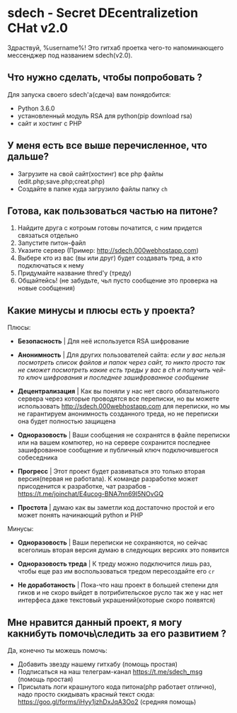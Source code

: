 # sdech - Secret DEcentralizetion CHat v2.0
Здраствуй, %username%!
Это гитхаб проетка чего-то напоминающего мессенджер под названием sdech(v2.0).
## Что нужно сделать, чтобы попробовать ?

Для запуска своего sdech'a(сдеча) вам понядобится:
* Python 3.6.0
* установленный модуль RSA для python(pip download rsa)
* сайт и хостинг с PHP

## У меня есть все выше перечисленное, что дальше?
* Загрузите на свой сайт(хостинг) все php файлы (edit.php;save.php;creat.php)
* Создайте в папке куда загрузило файлы папку `ch`

## Готова, как пользоваться частью на питоне?
1. Найдите друга с котроым готовы початится, с ним придется связаться отдельно 
2. Запустите питон-файл
3. Указите сервер (Пример: http://sdech.000webhostapp.com)
4. Выбере кто из вас (вы или друг) будет создавать тред, а кто подключаться к нему
5. Придумайте название thred'у (треду)
6. Общайтейсь! (не забудьте, чьл пусто сообщение это проверка на новые сообщения)

## Какие минусы и плюсы есть у проекта?
Плюсы:
* **Безопасность** | Для неё используется RSA шифрование

* **Анонимность** | Для других пользователей сайта: _если у вас нельзя посмотреть список файлов и папок через сайт, то никто просто так не сможет посмотреть какие есть треды у вас в ch и получить чей-то ключ шифрования и последнее зашифрованное сообщение_

* **Децентрализация** | Как вы поняли у нас нет свого обязательного сервера через которые проводятся все переписки, но вы можете использовать http://sdech.000webhostapp.com для переписки, но мы не гарантируем анонимность созданного треда, но не переписки она будет полностью защищена

* **Одноразовость** | Ваши сообщения не сохранятся в файле переписки или на вашем компютер, но на сервере сохранится последнее зашифрованное сообщение и публичный ключ подключившегося собеседника 

* **Прогресс** | Этот проект будет развиваться это только вторая версия(первая не работала). К команде разработке может присоденится к разработке, чат разрабов - https://t.me/joinchat/E4ucog-BNA7nn69I5NOvGQ

* **Простота** | думаю как вы заметли код достаточно простой и его может понять начинающий python и PHP

Минусы:
* **Одноразовость** | Ваши переписки не сохраняются, но сейчас всеголишь вторая версия думаю в следующих версиях это появится

* **Одноразовость треда** | К треду можно подключится лишь раз, чтобы еще раз им воспользоваться тредом пересоздайте его `cr`

* **Не доработаность** | Пока-что наш проект в большей степени для гиков и не скоро выйдет в потрибительское русло так же у нас нет интерфеса даже текстовый украшений(которые скоро появятся)

## Мне нравится данный проект, я могу какнибуть помочь\следить за его развитием ?
Да, конечно ты можешь помочь:
* Добавить звезду нашему гитхабу (помощь простая)
* Подписаться на наш телеграм-канал https://t.me/sdech_msg (помощь простая)
* Присылать логи крашнутого кода питона(php работает отлично), надо просто скидывать красный текст сюда: https://goo.gl/forms/iHyy1jzhDxJqA3Oo2 (средняя помощь)
